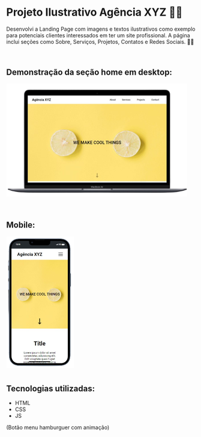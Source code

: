 # Projeto Ilustrativo Agência XYZ 👨‍🔧
Desenvolvi a Landing Page com imagens e textos ilustrativos como exemplo para potenciais clientes interessados em ter um site profissional. A página inclui seções como Sobre, Serviços, Projetos, Contatos e Redes Sociais. 👨‍🔧

<br>

## Demonstração da seção home em desktop:

[<img src="./src/images/readme-files/preview-desktop.png" height="300px" alt="imagem da home do projeto no desktop">](https://paulohrs01.github.io/landing-page-com-grid-agencia-xyz/)

<br>

## Mobile:
<img src="./src/images/readme-files/preview-mobile.png" height="350px" alt="imagem da home do projeto no mobile">

<br>


#
## Tecnologias utilizadas:
- HTML
- CSS
- JS

(Botão menu hamburguer com animação)

#
